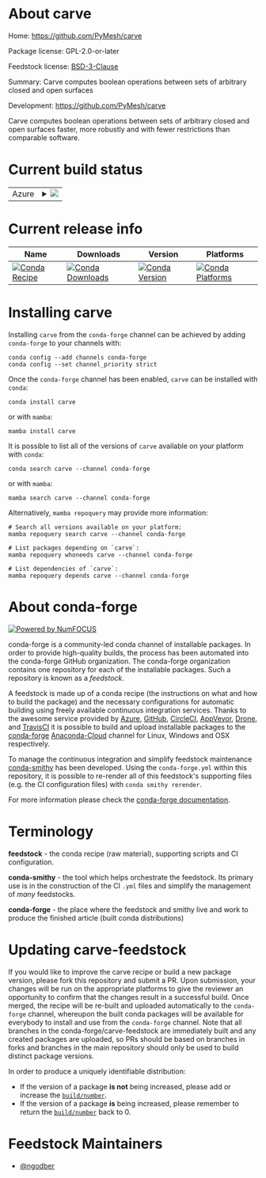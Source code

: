 About carve
===========

Home: https://github.com/PyMesh/carve

Package license: GPL-2.0-or-later

Feedstock license: [BSD-3-Clause](https://github.com/conda-forge/carve-feedstock/blob/main/LICENSE.txt)

Summary: Carve computes boolean operations between sets of arbitrary closed and open surfaces

Development: https://github.com/PyMesh/carve

Carve computes boolean operations between sets of arbitrary closed and open surfaces faster, more robustly and with fewer restrictions than comparable software.


Current build status
====================


<table>
    
  <tr>
    <td>Azure</td>
    <td>
      <details>
        <summary>
          <a href="https://dev.azure.com/conda-forge/feedstock-builds/_build/latest?definitionId=13287&branchName=main">
            <img src="https://dev.azure.com/conda-forge/feedstock-builds/_apis/build/status/carve-feedstock?branchName=main">
          </a>
        </summary>
        <table>
          <thead><tr><th>Variant</th><th>Status</th></tr></thead>
          <tbody><tr>
              <td>linux_64</td>
              <td>
                <a href="https://dev.azure.com/conda-forge/feedstock-builds/_build/latest?definitionId=13287&branchName=main">
                  <img src="https://dev.azure.com/conda-forge/feedstock-builds/_apis/build/status/carve-feedstock?branchName=main&jobName=linux&configuration=linux_64_" alt="variant">
                </a>
              </td>
            </tr><tr>
              <td>osx_64</td>
              <td>
                <a href="https://dev.azure.com/conda-forge/feedstock-builds/_build/latest?definitionId=13287&branchName=main">
                  <img src="https://dev.azure.com/conda-forge/feedstock-builds/_apis/build/status/carve-feedstock?branchName=main&jobName=osx&configuration=osx_64_" alt="variant">
                </a>
              </td>
            </tr><tr>
              <td>win_64</td>
              <td>
                <a href="https://dev.azure.com/conda-forge/feedstock-builds/_build/latest?definitionId=13287&branchName=main">
                  <img src="https://dev.azure.com/conda-forge/feedstock-builds/_apis/build/status/carve-feedstock?branchName=main&jobName=win&configuration=win_64_" alt="variant">
                </a>
              </td>
            </tr>
          </tbody>
        </table>
      </details>
    </td>
  </tr>
</table>

Current release info
====================

| Name | Downloads | Version | Platforms |
| --- | --- | --- | --- |
| [![Conda Recipe](https://img.shields.io/badge/recipe-carve-green.svg)](https://anaconda.org/conda-forge/carve) | [![Conda Downloads](https://img.shields.io/conda/dn/conda-forge/carve.svg)](https://anaconda.org/conda-forge/carve) | [![Conda Version](https://img.shields.io/conda/vn/conda-forge/carve.svg)](https://anaconda.org/conda-forge/carve) | [![Conda Platforms](https://img.shields.io/conda/pn/conda-forge/carve.svg)](https://anaconda.org/conda-forge/carve) |

Installing carve
================

Installing `carve` from the `conda-forge` channel can be achieved by adding `conda-forge` to your channels with:

```
conda config --add channels conda-forge
conda config --set channel_priority strict
```

Once the `conda-forge` channel has been enabled, `carve` can be installed with `conda`:

```
conda install carve
```

or with `mamba`:

```
mamba install carve
```

It is possible to list all of the versions of `carve` available on your platform with `conda`:

```
conda search carve --channel conda-forge
```

or with `mamba`:

```
mamba search carve --channel conda-forge
```

Alternatively, `mamba repoquery` may provide more information:

```
# Search all versions available on your platform:
mamba repoquery search carve --channel conda-forge

# List packages depending on `carve`:
mamba repoquery whoneeds carve --channel conda-forge

# List dependencies of `carve`:
mamba repoquery depends carve --channel conda-forge
```


About conda-forge
=================

[![Powered by
NumFOCUS](https://img.shields.io/badge/powered%20by-NumFOCUS-orange.svg?style=flat&colorA=E1523D&colorB=007D8A)](https://numfocus.org)

conda-forge is a community-led conda channel of installable packages.
In order to provide high-quality builds, the process has been automated into the
conda-forge GitHub organization. The conda-forge organization contains one repository
for each of the installable packages. Such a repository is known as a *feedstock*.

A feedstock is made up of a conda recipe (the instructions on what and how to build
the package) and the necessary configurations for automatic building using freely
available continuous integration services. Thanks to the awesome service provided by
[Azure](https://azure.microsoft.com/en-us/services/devops/), [GitHub](https://github.com/),
[CircleCI](https://circleci.com/), [AppVeyor](https://www.appveyor.com/),
[Drone](https://cloud.drone.io/welcome), and [TravisCI](https://travis-ci.com/)
it is possible to build and upload installable packages to the
[conda-forge](https://anaconda.org/conda-forge) [Anaconda-Cloud](https://anaconda.org/)
channel for Linux, Windows and OSX respectively.

To manage the continuous integration and simplify feedstock maintenance
[conda-smithy](https://github.com/conda-forge/conda-smithy) has been developed.
Using the ``conda-forge.yml`` within this repository, it is possible to re-render all of
this feedstock's supporting files (e.g. the CI configuration files) with ``conda smithy rerender``.

For more information please check the [conda-forge documentation](https://conda-forge.org/docs/).

Terminology
===========

**feedstock** - the conda recipe (raw material), supporting scripts and CI configuration.

**conda-smithy** - the tool which helps orchestrate the feedstock.
                   Its primary use is in the construction of the CI ``.yml`` files
                   and simplify the management of *many* feedstocks.

**conda-forge** - the place where the feedstock and smithy live and work to
                  produce the finished article (built conda distributions)


Updating carve-feedstock
========================

If you would like to improve the carve recipe or build a new
package version, please fork this repository and submit a PR. Upon submission,
your changes will be run on the appropriate platforms to give the reviewer an
opportunity to confirm that the changes result in a successful build. Once
merged, the recipe will be re-built and uploaded automatically to the
`conda-forge` channel, whereupon the built conda packages will be available for
everybody to install and use from the `conda-forge` channel.
Note that all branches in the conda-forge/carve-feedstock are
immediately built and any created packages are uploaded, so PRs should be based
on branches in forks and branches in the main repository should only be used to
build distinct package versions.

In order to produce a uniquely identifiable distribution:
 * If the version of a package **is not** being increased, please add or increase
   the [``build/number``](https://docs.conda.io/projects/conda-build/en/latest/resources/define-metadata.html#build-number-and-string).
 * If the version of a package **is** being increased, please remember to return
   the [``build/number``](https://docs.conda.io/projects/conda-build/en/latest/resources/define-metadata.html#build-number-and-string)
   back to 0.

Feedstock Maintainers
=====================

* [@ngodber](https://github.com/ngodber/)

